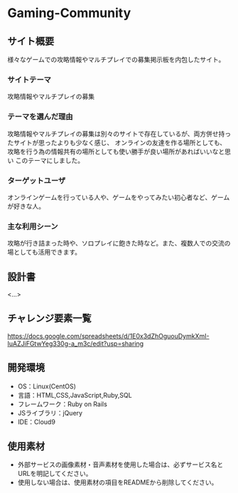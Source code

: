 # Gaming-Community

## サイト概要
様々なゲームでの攻略情報やマルチプレイでの募集掲示板を内包したサイト。

### サイトテーマ
攻略情報やマルチプレイの募集

### テーマを選んだ理由
攻略情報やマルチプレイの募集は別々のサイトで存在しているが、両方併せ持ったサイトが思ったよりも少なく感じ、
オンラインの友達を作る場所としても、攻略を行う為の情報共有の場所としても使い勝手が良い場所があればいいなと思い
このテーマにしました。

### ターゲットユーザ
オンラインゲームを行っている人や、ゲームをやってみたい初心者など、ゲームが好きな人。

### 主な利用シーン
攻略が行き詰まった時や、ソロプレイに飽きた時など。また、複数人での交流の場としても活用できます。

## 設計書
<...>

## チャレンジ要素一覧
https://docs.google.com/spreadsheets/d/1E0x3dZhOguouDymkXmI-IuAZJiFGtwYeg330g-a_m3c/edit?usp=sharing

## 開発環境
- OS：Linux(CentOS)
- 言語：HTML,CSS,JavaScript,Ruby,SQL
- フレームワーク：Ruby on Rails
- JSライブラリ：jQuery
- IDE：Cloud9

## 使用素材
- 外部サービスの画像素材・音声素材を使用した場合は、必ずサービス名とURLを明記してください。
- 使用しない場合は、使用素材の項目をREADMEから削除してください。

